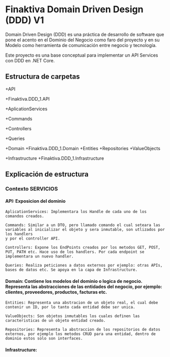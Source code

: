 # Finaktiva Domain Driven Design (DDD) V1

Domain Driven Design (DDD) es una práctica de desarrollo de software que pone el acento en el Dominio del Negocio como faro del proyecto 
y en su Modelo como herramienta de comunicación entre negocio y tecnología.

Este proyecto es una base conceptual para implementar un API Services con DDD en .NET Core.


## Estructura de carpetas

+API

+Finaktiva.DDD_1.API

+AplicationServices

+Commands

+Controllers

+Queries

+Domain
+Finaktiva.DDD_1.Domain
+Entities
+Repositories
+ValueObjects
	
+Infrastructure
+Finaktiva.DDD_1.Infrastructure
	
	
## Explicación de estructura

### Contexto SERVICIOS

#### API: Exposicion del dominio

	AplicationServices: Implementara los Handle de cada uno de los comandos creados.
	
	Commands: Similar a un DTO, pero llamado comando el cual seteara las variables al inicializar el objeto y sera inmutable, son utlizados por los handlers
	y por el controller API.
	
	Controllers: Expone los EndPoints creados por los metodos GET, POST, PUT, PATH etc. Hace uso de los handlers. Por cada endpoint se implementara un nuevo handler.
	
	Queries: Realiza peticiones a datos externos por ejemplo: otras APIs, bases de datos etc. Se apoya en la capa de Infrastructure.
	
#### Domain: Contiene los modelos del dominio o logica de negocio. Representa las abstracciones de las entidades del negocio, por ejemplo: clientes, proveedores, productos, facturas etc.

	Entities: Representa una abstracion de un objeto real, el cual debe contenir un ID, por lo tanto cada entidad debe ser unica.
	
	ValueObjects: Son objetos inmutables los cuales definen las caracteristicas de un objeto entidad creado.
	
	Repositories: Representa la abstraccion de los repositorios de datos externos, por ejemplo los metodos CRUD para una entidad, dentro de dominio estos solo son interfaces.
	
#### Infrastructure: 
	
	
	